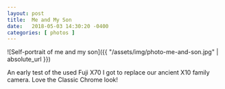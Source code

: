 ```yaml
---
layout: post
title:  Me and My Son
date:   2018-05-03 14:30:20 -0400
categories: [ photos ]
---
```


![Self-portrait of me and my son]({{ "/assets/img/photo-me-and-son.jpg" | absolute_url }})

An early test of the used Fuji X70 I got to replace our ancient X10 family camera. Love the Classic Chrome look!
